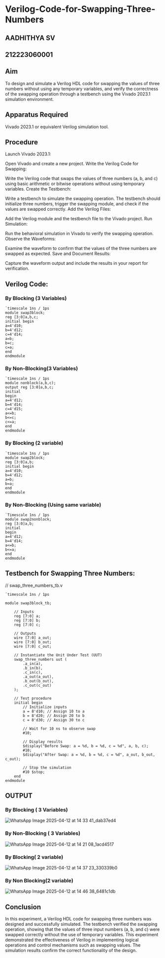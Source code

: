 # Verilog-Code-for-Swapping-Three-Numbers
## AADHITHYA SV
## 212223060001
## Aim
To design and simulate a Verilog HDL code for swapping the values of three numbers without using any temporary variables, and verify the correctness of the swapping operation through a testbench using the Vivado 2023.1 simulation environment.

## Apparatus Required
Vivado 2023.1 or equivalent Verilog simulation tool.

## Procedure
Launch Vivado 2023.1:

Open Vivado and create a new project.
Write the Verilog Code for Swapping:

Write the Verilog code that swaps the values of three numbers (a, b, and c) using basic arithmetic or bitwise operations without using temporary variables.
Create the Testbench:

Write a testbench to simulate the swapping operation. The testbench should initialize three numbers, trigger the swapping module, and check if the values are swapped correctly.
Add the Verilog Files:

Add the Verilog module and the testbench file to the Vivado project.
Run Simulation:

Run the behavioral simulation in Vivado to verify the swapping operation.
Observe the Waveforms:

Examine the waveform to confirm that the values of the three numbers are swapped as expected.
Save and Document Results:

Capture the waveform output and include the results in your report for verification.

## Verilog Code:
### By Blocking (3 Variables)
```
`timescale 1ns / 1ps
module swap3block;
reg [3:0]a,b,c;
initial begin
a=4'd10;
b=4'd12;
c=4'd14;
a=b;
b=c;
c=a;
end
endmodule
```
### By Non-Blocking(3 Variables)
```
`timescale 1ns / 1ps
module nonblock(a,b,c);
output reg [3:0]a,b,c;
initial 
begin
a=4'd12;
b=4'd14;
c=4'd15;
a<=b;
b<=c;
c<=a;
end 
endmodule

```
### By Blocking (2 variable)
```
`timescale 1ns / 1ps
module swap2block;
reg [3:0]a,b;
initial begin
a=4'd10;
b=4'd12;
a=b;
b=a;
end
endmodule

```
### By Non-Blocking (Using same variable)
```
`Timescale 1ns / 1ps
module swap2nonblock;
reg [3:0]a,b;
initial 
begin
a=4'd12;
b=4'd14;
a<=b;
b<=a;
end 
endmodule
```
## Testbench for Swapping Three Numbers:

// swap_three_numbers_tb.v
```
`timescale 1ns / 1ps

module swap3block_tb;

    // Inputs
    reg [7:0] a;
    reg [7:0] b;
    reg [7:0] c;

    // Outputs
    wire [7:0] a_out;
    wire [7:0] b_out;
    wire [7:0] c_out;

    // Instantiate the Unit Under Test (UUT)
    swap_three_numbers uut (
        .a_in(a),
        .b_in(b),
        .c_in(c),
        .a_out(a_out),
        .b_out(b_out),
        .c_out(c_out)
    );

    // Test procedure
    initial begin
        // Initialize inputs
        a = 8'd10; // Assign 10 to a
        b = 8'd20; // Assign 20 to b
        c = 8'd30; // Assign 30 to c

        // Wait for 10 ns to observe swap
        #10;

        // Display results
        $display("Before Swap: a = %d, b = %d, c = %d", a, b, c);
        #10;
        $display("After Swap: a = %d, b = %d, c = %d", a_out, b_out, c_out);
        
        // Stop the simulation
        #10 $stop;
    end
endmodule
```
## OUTPUT
### By Blocking ( 3 Variables)
![WhatsApp Image 2025-04-12 at 14 33 41_dab37ed4](https://github.com/user-attachments/assets/bd991413-b754-48aa-8901-7958bbb0032d)

### By Non-Blocking  ( 3 Variables)
![WhatsApp Image 2025-04-12 at 14 21 08_1acd4517](https://github.com/user-attachments/assets/55adce0c-9142-45a5-8660-771bd892fb75)

### By Blocking( 2 variable)
![WhatsApp Image 2025-04-12 at 14 37 23_330339b0](https://github.com/user-attachments/assets/1948a661-ecd8-4250-b272-a0d8bb11c4b6)

### By Non Blocking(2 variable)
![WhatsApp Image 2025-04-12 at 14 46 38_6481c1db](https://github.com/user-attachments/assets/a288db0d-36e4-4adf-9de6-62a6b325d897)

## Conclusion
In this experiment, a Verilog HDL code for swapping three numbers was designed and successfully simulated. The testbench verified the swapping operation, showing that the values of three input numbers (a, b, and c) were swapped correctly without the use of temporary variables. This experiment demonstrated the effectiveness of Verilog in implementing logical operations and control mechanisms such as swapping values. The simulation results confirm the correct functionality of the design.
